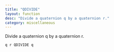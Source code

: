 ```yaml
---
title: "QDIVIDE"
layout: function
desc: "Divide a quaternion q by a quaternion r."
category: miscellaneous
---
```


Divide a quaternion q by a quaternion r.

```
q r QDIVIDE q
```